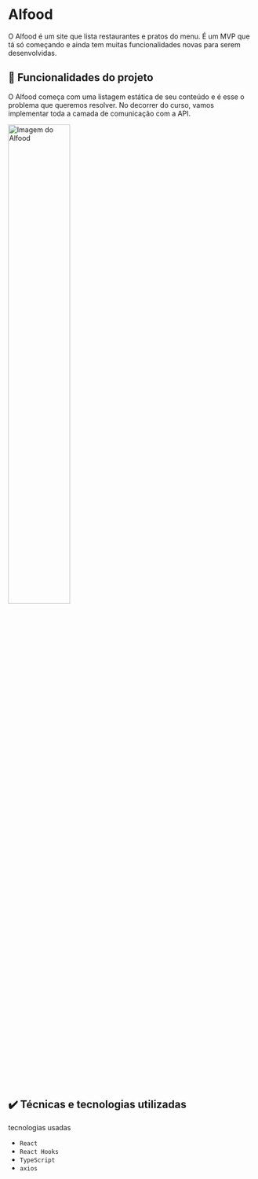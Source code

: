 

# Alfood

O Alfood é um site que lista restaurantes e pratos do menu. 
É um MVP que tá só começando e ainda tem muitas funcionalidades novas para serem desenvolvidas.


## 🔨 Funcionalidades do projeto

O Alfood começa com uma listagem estática de seu conteúdo e é esse o problema que queremos resolver.
No decorrer do curso, vamos implementar toda a camada de comunicação com a API.

<img src="screencapture.png" alt="Imagem do Alfood" width="50%">

## ✔️ Técnicas e tecnologias utilizadas

tecnologias usadas

- `React`
- `React Hooks`
- `TypeScript`
- `axios`


